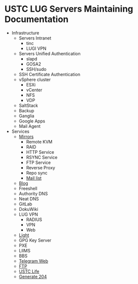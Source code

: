 # USTC LUG Servers Maintaining Documentation



* Infrastructure
  * Servers Intranet
    * tinc
    * LUGI VPN
  * Servers Unified Authentication
    * slapd
    * GOSA2
    * SSH/sudo
  * SSH Certificate Authentication
  * vSphere cluster
    * ESXi
    * vCenter
    * NFS
    * VDP
  * SaltStack
  * Backup
  * Ganglia
  * Google Apps
  * Mail Agent
* Services
  * [Mirrors](services/mirrors/README.md)
    * Remote KVM
    * RAID
    * HTTP Service
    * RSYNC Service
    * FTP Service
    * Reverse Proxy
    * Repo sync
    * [Mail list](services/mirrors/mail-list.md)
  * [Blog](https://git.ustclug.org/ustc-blog/ustc-blog/wikis/home)
  * Freeshell
  * Authority DNS
  * Neat DNS
  * GitLab
  * DokuWiki
  * LUG VPN
    * RADIUS
    * VPN
    * Web
  * [Light](services/light/README.md)
  * GPG Key Server
  * PXE
  * LIIMS
  * BBS
  * [Telegram Web](services/telegram-web/README.md)
  * [FTP](services/ftp/README.md)
  * [USTC Life](services/ustc-life/README.md)
  * [Generate 204](services/generate-204/README.md)
